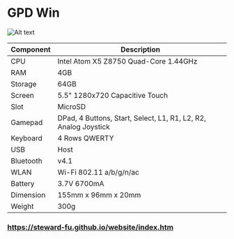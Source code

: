 # GPD Win
![Alt text](imgs/main.jpg)
  
|Component|Description                                                    |
|---------|---------------------------------------------------------------|
|CPU      |Intel Atom X5 Z8750 Quad-Core 1.44GHz                          |
|RAM      |4GB                                                            |
|Storage  |64GB                                                           |
|Screen   |5.5" 1280x720 Capacitive Touch                                 |
|Slot     |MicroSD                                                        |
|Gamepad  |DPad, 4 Buttons, Start, Select, L1, R1, L2, R2, Analog Joystick|
|Keyboard |4 Rows QWERTY                                                  |
|USB      |Host                                                           |
|Bluetooth|v4.1                                                           |
|WLAN     |Wi-Fi 802.11 a/b/g/n/ac                                        |
|Battery  |3.7V 6700mA                                                    |
|Dimension|155mm x 96mm x 20mm                                            |
|Weight   |300g                                                           |

### https://steward-fu.github.io/website/index.htm
